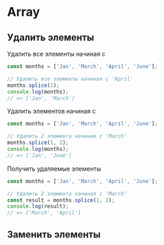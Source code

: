 # Array

## Удалить элементы

Удалить все элементы начиная с <n>

````js
const months = ['Jan', 'March', 'April', 'June'];

// Удалить все элементы начиная с 'April'
months.splice(2);
console.log(months);
// => ['Jan', 'March']
````

Удалить <k> элементов начиная с <n>

````js
const months = ['Jan', 'March', 'April', 'June'];

// Удалить 2 элемента начиная с 'March'
months.splice(1, 2);
console.log(months);
// => ['Jan', 'June']
````

Получить удаляемые элементы

````js
const months = ['Jan', 'March', 'April', 'June'];

// Удалить 2 элемента начиная с 'March'
const result = months.splice(1, 2);
console.log(result);
// => ['March', 'April']
````

## Заменить элементы